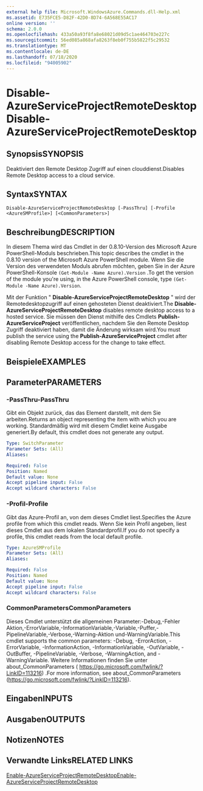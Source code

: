 ```yaml
---
external help file: Microsoft.WindowsAzure.Commands.dll-Help.xml
ms.assetid: E735FCE5-D82F-42D0-8D74-6A568E55AC17
online version: ''
schema: 2.0.0
ms.openlocfilehash: 433a50a93f8fa8e68021d09d5c1ae464703e227c
ms.sourcegitcommit: 56ed085a868afa8263f8eb0f755b5822f5c29532
ms.translationtype: MT
ms.contentlocale: de-DE
ms.lasthandoff: 07/18/2020
ms.locfileid: "94005902"
---
```

# <span data-ttu-id="e7745-101">Disable-AzureServiceProjectRemoteDesktop</span><span class="sxs-lookup"><span data-stu-id="e7745-101">Disable-AzureServiceProjectRemoteDesktop</span></span>

## <span data-ttu-id="e7745-102">Synopsis</span><span class="sxs-lookup"><span data-stu-id="e7745-102">SYNOPSIS</span></span>
<span data-ttu-id="e7745-103">Deaktiviert den Remote Desktop Zugriff auf einen clouddienst.</span><span class="sxs-lookup"><span data-stu-id="e7745-103">Disables Remote Desktop access to a cloud service.</span></span>

## <span data-ttu-id="e7745-104">Syntax</span><span class="sxs-lookup"><span data-stu-id="e7745-104">SYNTAX</span></span>

```
Disable-AzureServiceProjectRemoteDesktop [-PassThru] [-Profile <AzureSMProfile>] [<CommonParameters>]
```

## <span data-ttu-id="e7745-105">Beschreibung</span><span class="sxs-lookup"><span data-stu-id="e7745-105">DESCRIPTION</span></span>
<span data-ttu-id="e7745-106">In diesem Thema wird das Cmdlet in der 0.8.10-Version des Microsoft Azure PowerShell-Moduls beschrieben.</span><span class="sxs-lookup"><span data-stu-id="e7745-106">This topic describes the cmdlet in the 0.8.10 version of the Microsoft Azure PowerShell module.</span></span>
<span data-ttu-id="e7745-107">Wenn Sie die Version des verwendeten Moduls abrufen möchten, geben Sie in der Azure PowerShell-Konsole `(Get-Module -Name Azure).Version` .</span><span class="sxs-lookup"><span data-stu-id="e7745-107">To get the version of the module you're using, in the Azure PowerShell console, type `(Get-Module -Name Azure).Version`.</span></span>

<span data-ttu-id="e7745-108">Mit der Funktion " **Disable-AzureServiceProjectRemoteDesktop** " wird der Remotedesktopzugriff auf einen gehosteten Dienst deaktiviert.</span><span class="sxs-lookup"><span data-stu-id="e7745-108">The **Disable-AzureServiceProjectRemoteDesktop** disables remote desktop access to a hosted service.</span></span>
<span data-ttu-id="e7745-109">Sie müssen den Dienst mithilfe des Cmdlets **Publish-AzureServiceProject** veröffentlichen, nachdem Sie den Remote Desktop Zugriff deaktiviert haben, damit die Änderung wirksam wird.</span><span class="sxs-lookup"><span data-stu-id="e7745-109">You must publish the service using the **Publish-AzureServiceProject** cmdlet after disabling Remote Desktop access for the change to take effect.</span></span>

## <span data-ttu-id="e7745-110">Beispiele</span><span class="sxs-lookup"><span data-stu-id="e7745-110">EXAMPLES</span></span>

## <span data-ttu-id="e7745-111">Parameter</span><span class="sxs-lookup"><span data-stu-id="e7745-111">PARAMETERS</span></span>

### <span data-ttu-id="e7745-112">-PassThru</span><span class="sxs-lookup"><span data-stu-id="e7745-112">-PassThru</span></span>
<span data-ttu-id="e7745-113">Gibt ein Objekt zurück, das das Element darstellt, mit dem Sie arbeiten.</span><span class="sxs-lookup"><span data-stu-id="e7745-113">Returns an object representing the item with which you are working.</span></span>
<span data-ttu-id="e7745-114">Standardmäßig wird mit diesem Cmdlet keine Ausgabe generiert.</span><span class="sxs-lookup"><span data-stu-id="e7745-114">By default, this cmdlet does not generate any output.</span></span>

```yaml
Type: SwitchParameter
Parameter Sets: (All)
Aliases: 

Required: False
Position: Named
Default value: None
Accept pipeline input: False
Accept wildcard characters: False
```

### <span data-ttu-id="e7745-115">-Profil</span><span class="sxs-lookup"><span data-stu-id="e7745-115">-Profile</span></span>
<span data-ttu-id="e7745-116">Gibt das Azure-Profil an, von dem dieses Cmdlet liest.</span><span class="sxs-lookup"><span data-stu-id="e7745-116">Specifies the Azure profile from which this cmdlet reads.</span></span>
<span data-ttu-id="e7745-117">Wenn Sie kein Profil angeben, liest dieses Cmdlet aus dem lokalen Standardprofil.</span><span class="sxs-lookup"><span data-stu-id="e7745-117">If you do not specify a profile, this cmdlet reads from the local default profile.</span></span>

```yaml
Type: AzureSMProfile
Parameter Sets: (All)
Aliases: 

Required: False
Position: Named
Default value: None
Accept pipeline input: False
Accept wildcard characters: False
```

### <span data-ttu-id="e7745-118">CommonParameters</span><span class="sxs-lookup"><span data-stu-id="e7745-118">CommonParameters</span></span>
<span data-ttu-id="e7745-119">Dieses Cmdlet unterstützt die allgemeinen Parameter:-Debug,-Fehler Aktion,-ErrorVariable,-InformationVariable,-Variable,-Puffer,-PipelineVariable,-Verbose,-Warning-Aktion und-WarningVariable.</span><span class="sxs-lookup"><span data-stu-id="e7745-119">This cmdlet supports the common parameters: -Debug, -ErrorAction, -ErrorVariable, -InformationAction, -InformationVariable, -OutVariable, -OutBuffer, -PipelineVariable, -Verbose, -WarningAction, and -WarningVariable.</span></span> <span data-ttu-id="e7745-120">Weitere Informationen finden Sie unter about_CommonParameters ( https://go.microsoft.com/fwlink/?LinkID=113216) .</span><span class="sxs-lookup"><span data-stu-id="e7745-120">For more information, see about_CommonParameters (https://go.microsoft.com/fwlink/?LinkID=113216).</span></span>

## <span data-ttu-id="e7745-121">Eingaben</span><span class="sxs-lookup"><span data-stu-id="e7745-121">INPUTS</span></span>

## <span data-ttu-id="e7745-122">Ausgaben</span><span class="sxs-lookup"><span data-stu-id="e7745-122">OUTPUTS</span></span>

## <span data-ttu-id="e7745-123">Notizen</span><span class="sxs-lookup"><span data-stu-id="e7745-123">NOTES</span></span>

## <span data-ttu-id="e7745-124">Verwandte Links</span><span class="sxs-lookup"><span data-stu-id="e7745-124">RELATED LINKS</span></span>

[<span data-ttu-id="e7745-125">Enable-AzureServiceProjectRemoteDesktop</span><span class="sxs-lookup"><span data-stu-id="e7745-125">Enable-AzureServiceProjectRemoteDesktop</span></span>](./Enable-AzureServiceProjectRemoteDesktop.md)


